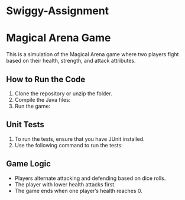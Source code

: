 # Swiggy-Assignment

# Magical Arena Game

This is a simulation of the Magical Arena game where two players fight based on their health, strength, and attack attributes.

## How to Run the Code

1. Clone the repository or unzip the folder.
2. Compile the Java files:
3. Run the game:

 ## Unit Tests

1. To run the tests, ensure that you have JUnit installed.
2. Use the following command to run the tests:

## Game Logic

- Players alternate attacking and defending based on dice rolls.
- The player with lower health attacks first.
- The game ends when one player’s health reaches 0.
